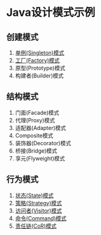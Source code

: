 # Java设计模式示例

## 创建模式

1. [单例(Singleton)模式](docs/singleton.md)
2. [工厂(Factory)模式](docs/factory.md)
2. 原型(Prototype)模式
4. 构建者(Builder)模式

## 结构模式

1. 门面(Facade)模式
2. 代理(Proxy)模式
3. 适配器(Adapter)模式
4. Composite模式
5. 装饰器(Decorator)模式
6. 桥接(Bridge)模式
7. 享元(Flyweight)模式

## 行为模式

1. [状态(State)模式](docs/state.md)
1. [策略(Strategy)模式](docs/strategy.md)
1. [访问者(Visitor)模式](docs/visitor.md)
1. [命令(Command)模式](docs/command.md)
1. [责任链(CoR)模式](docs/cor.md)